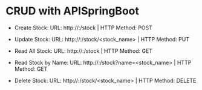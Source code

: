 # CRUD with APISpringBoot

- Create Stock:
URL: http://<host>:<port>/stock | HTTP Method: POST

- Update Stock:
URL: http://<host>:<port>/stock/<stock_name>  | HTTP Method: PUT
  
- Read All Stock:
URL: http://<host>:<port>/stock | HTTP Method: GET
  
- Read Stock by Name:
URL: http://<host>:<port>/stock?name=<stock_name> | HTTP Method: GET
  
- Delete Stock:
URL: http://<host>:<port>/stock/<stock_name> | HTTP Method: DELETE
